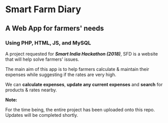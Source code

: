 # Smart Farm Diary
##	A Web App for farmers' needs
### Using PHP, HTML, JS, and MySQL
A project requested for ***Smart India Hackathon (2018)***, SFD is a website that will help solve farmers' issues.

The main aim of this app is to help farmers calculate & maintain their expenses while suggesting if the rates are very high.

We can **calculate expenses**, **update any current expenses** and **search** for products & rates nearby.

**Note:**

For the time being, the entire project has been uploaded onto this repo. Updates will be completed shortly.
